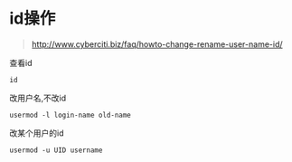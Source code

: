 # id操作

> http://www.cyberciti.biz/faq/howto-change-rename-user-name-id/

查看id

    id

改用户名,不改id

    usermod -l login-name old-name

改某个用户的id

    usermod -u UID username